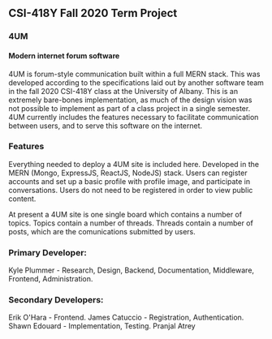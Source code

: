 ## CSI-418Y Fall 2020 Term Project
### 4UM
#### Modern internet forum software
4UM is forum-style communication built within a full MERN stack. This was developed according to the specifications laid out by another software team in the fall 2020 CSI-418Y class at the University of Albany. This is an extremely bare-bones implementation, as much of the design vision was not possible to implement as part of a class project in a single semester. 4UM currently includes the features necessary to facilitate communication between users, and to serve this software on the internet. 
 
### Features
Everything needed to deploy a 4UM site is included here. Developed in the MERN (Mongo, ExpressJS, ReactJS, NodeJS) stack. Users can register accounts and set up a basic profile with profile image, and participate in conversations. Users do not need to be registered in order to view public content. 
 
At present a 4UM site is one single board which contains a number of topics. Topics contain a number of threads. Threads contain a number of posts, which are the comunications submitted by users. 


  
### Primary Developer:
 Kyle Plummer - Research, Design, Backend, Documentation, Middleware, Frontend, Administration.
 
### Secondary Developers:
  Erik O'Hara - Frontend.
  James Catuccio - Registration, Authentication.
  Shawn Edouard - Implementation, Testing.
  Pranjal Atrey
